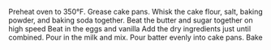 Preheat oven to 350°F. 
Grease cake pans.
Whisk the cake flour, salt, baking powder, and baking soda together.
Beat the butter and sugar together on high speed
Beat in the eggs and vanilla 
Add the dry ingredients just until combined. 
Pour in the milk and mix.
Pour batter evenly into cake pans. 
Bake